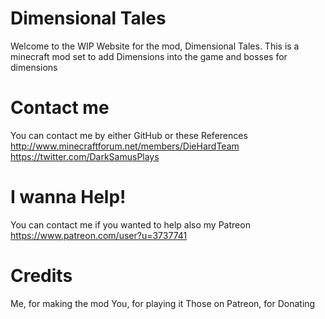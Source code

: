 # Dimensional Tales
Welcome to the WIP Website for the mod, Dimensional Tales. This is a minecraft mod set to add Dimensions into the game and bosses for dimensions

# Contact me
You can contact me by either GitHub or these References
http://www.minecraftforum.net/members/DieHardTeam
https://twitter.com/DarkSamusPlays

# I wanna Help!
You can contact me if you wanted to help also my Patreon
https://www.patreon.com/user?u=3737741

# Credits
Me, for making the mod
You, for playing it
Those on Patreon, for Donating
